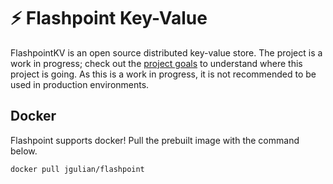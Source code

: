 # :zap: Flashpoint Key-Value

FlashpointKV is an open source distributed key-value store. The project is a work in progress; check out the [project
goals](goals.md) to understand where this project is going. As this is a work in progress, it is not recommended to be
used in production environments.

## Docker

Flashpoint supports docker! Pull the prebuilt image with the command below.

```shell
docker pull jgulian/flashpoint
```
